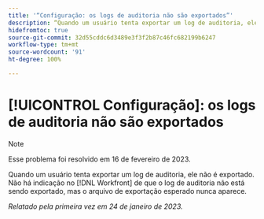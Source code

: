 ```yaml
---
title: '“Configuração: os logs de auditoria não são exportados”'
description: “Quando um usuário tenta exportar um log de auditoria, ele não é exportado. Não há indicação no Workfront de que o log de auditoria não está sendo exportado, mas o arquivo de exportação esperado nunca aparece.”
hidefromtoc: true
source-git-commit: 32d55cddc6d3489e3f3f2b87c46fc682199b6247
workflow-type: tm+mt
source-wordcount: '91'
ht-degree: 100%

---
```



# [!UICONTROL Configuração]: os logs de auditoria não são exportados

>[!NOTE]
>
>Esse problema foi resolvido em 16 de fevereiro de 2023.

Quando um usuário tenta exportar um log de auditoria, ele não é exportado. Não há indicação no [!DNL Workfront] de que o log de auditoria não está sendo exportado, mas o arquivo de exportação esperado nunca aparece.

_Relatado pela primeira vez em 24 de janeiro de 2023._

